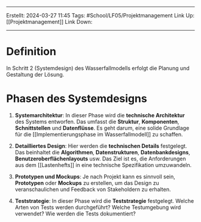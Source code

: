 
--- 
Erstellt: 2024-03-27    11:45 
Tags: #School/LF05/Projektmanagement 
Link Up: [[Projektmanagement]]
Link Down:

--- 
# Definition
In Schritt 2 (Systemdesign) des Wasserfallmodells erfolgt die Planung und Gestaltung der Lösung. 

# Phasen des Systemdesigns

1. **Systemarchitektur**: In dieser Phase wird die **technische Architektur** des Systems entworfen. Das umfasst die **Struktur**, **Komponenten**, **Schnittstellen** und **Datenflüsse**. Es geht darum, eine solide Grundlage für die [[Implementierungsphase im Wasserfallmodell]] zu schaffen.
    
2. **Detailliertes Design**: Hier werden die **technischen Details** festgelegt. Das beinhaltet die **Algorithmen**, **Datenstrukturen**, **Datenbankdesigns**, **Benutzeroberflächenlayouts** usw. Das Ziel ist es, die Anforderungen aus dem [[Lastenhefts]] in eine technische Spezifikation umzuwandeln.
    
3. **Prototypen und Mockups**: Je nach Projekt kann es sinnvoll sein, **Prototypen** oder **Mockups** zu erstellen, um das Design zu veranschaulichen und Feedback von Stakeholdern zu erhalten.
    
4. **Teststrategie**: In dieser Phase wird die **Teststrategie** festgelegt. Welche Arten von Tests werden durchgeführt? Welche Testumgebung wird verwendet? Wie werden die Tests dokumentiert?